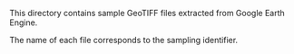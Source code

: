 This directory contains sample GeoTIFF files extracted from Google Earth Engine.

The name of each file corresponds to the sampling identifier.
